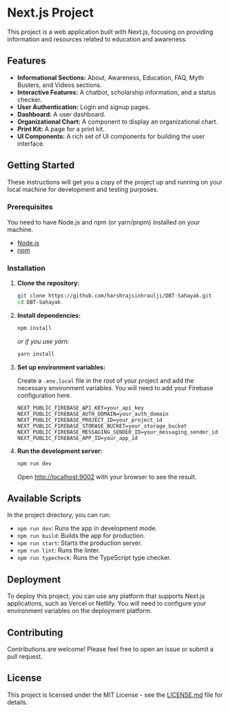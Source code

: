 # Next.js Project

This project is a web application built with Next.js, focusing on providing information and resources related to education and awareness.

## Features

*   **Informational Sections:** About, Awareness, Education, FAQ, Myth Busters, and Videos sections.
*   **Interactive Features:** A chatbot, scholarship information, and a status checker.
*   **User Authentication:** Login and signup pages.
*   **Dashboard:** A user dashboard.
*   **Organizational Chart:** A component to display an organizational chart.
*   **Print Kit:** A page for a print kit.
*   **UI Components:** A rich set of UI components for building the user interface.

## Getting Started

These instructions will get you a copy of the project up and running on your local machine for development and testing purposes.

### Prerequisites

You need to have Node.js and npm (or yarn/pnpm) installed on your machine.

*   [Node.js](https://nodejs.org/)
*   [npm](https://www.npmjs.com/get-npm)

### Installation

1.  **Clone the repository:**
    ```bash
    git clone https://github.com/harshrajsinhraulji/DBT-Sahayak.git
    cd DBT-Sahayak
    ```

2.  **Install dependencies:**
    ```bash
    npm install
    ```
    _or if you use yarn:_
    ```bash
    yarn install
    ```

3.  **Set up environment variables:**

    Create a `.env.local` file in the root of your project and add the necessary environment variables. You will need to add your Firebase configuration here.

    ```
    NEXT_PUBLIC_FIREBASE_API_KEY=your_api_key
    NEXT_PUBLIC_FIREBASE_AUTH_DOMAIN=your_auth_domain
    NEXT_PUBLIC_FIREBASE_PROJECT_ID=your_project_id
    NEXT_PUBLIC_FIREBASE_STORAGE_BUCKET=your_storage_bucket
    NEXT_PUBLIC_FIREBASE_MESSAGING_SENDER_ID=your_messaging_sender_id
    NEXT_PUBLIC_FIREBASE_APP_ID=your_app_id
    ```

4.  **Run the development server:**
    ```bash
    npm run dev
    ```
    Open [http://localhost:9002](http://localhost:9002) with your browser to see the result.

## Available Scripts

In the project directory, you can run:

*   `npm run dev`: Runs the app in development mode.
*   `npm run build`: Builds the app for production.
*   `npm run start`: Starts the production server.
*   `npm run lint`: Runs the linter.
*   `npm run typecheck`: Runs the TypeScript type checker.

## Deployment

To deploy this project, you can use any platform that supports Next.js applications, such as Vercel or Netlify. You will need to configure your environment variables on the deployment platform.

## Contributing

Contributions are welcome! Please feel free to open an issue or submit a pull request.

## License

This project is licensed under the MIT License - see the [LICENSE.md](LICENSE.md) file for details.
